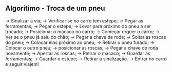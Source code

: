 ## Algoritimo - Troca de um pneu

-> Sinalizar a via;
-> Verificar se no carro tem estepe;
-> Pegar as ferramentas;
-> Pegar o estepe;
-> Levar para próximo do pneu a ser trocado;
-> Posicionar o macaco no carro;
-> Começar erguer o carro;
-> Ver se o pneu já saiu do chão;
-> Pegar a chave de roda;
-> Soltar as roscas do pneu;
-> Colocar elas próximo ao pneu;
-> Retirar o pneu furado;
-> Colocar o outro pneu;
-> posicionar as roscas;
-> Pegar a chave de roda novamente;
-> Apertar as roscas;
-> Retirar o macaco;
-> Guardar as ferramentas;
-> Guardar o estepe;
-> Retirar a sinalização.
-> Entrar no carro e seguir viajem!